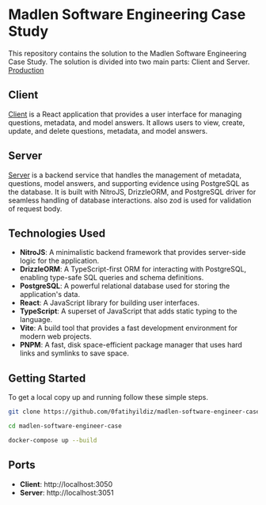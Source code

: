 # Madlen Software Engineering Case Study

This repository contains the solution to the Madlen Software Engineering Case Study. The solution is divided into two main parts:
Client and Server. [Production](https://madlen-case.binesto.com)

## Client
[Client](client/README.md) is a React application that provides a user interface for managing questions, metadata, and model answers. It allows users to view, create, update, and delete questions, metadata, and model answers.

## Server
[Server](server/README.md) is a backend service that handles the management of metadata, questions, model answers, and supporting evidence using PostgreSQL as the database. It is built with NitroJS, DrizzleORM, and PostgreSQL driver for seamless handling of database interactions. also zod is used for validation of request body.

## Technologies Used
- **NitroJS**: A minimalistic backend framework that provides server-side logic for the application.
- **DrizzleORM**: A TypeScript-first ORM for interacting with PostgreSQL, enabling type-safe SQL queries and schema definitions.
- **PostgreSQL**: A powerful relational database used for storing the application's data.
- **React**: A JavaScript library for building user interfaces.
- **TypeScript**: A superset of JavaScript that adds static typing to the language.
- **Vite**: A build tool that provides a fast development environment for modern web projects.
- **PNPM**: A fast, disk space-efficient package manager that uses hard links and symlinks to save space.

## Getting Started
To get a local copy up and running follow these simple steps.

```bash
git clone https://github.com/0fatihyildiz/madlen-software-engineer-case.git

cd madlen-software-engineer-case

docker-compose up --build
```

## Ports
- **Client**: http://localhost:3050
- **Server**: http://localhost:3051